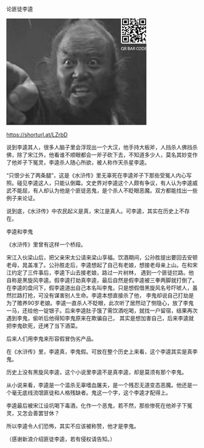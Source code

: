 论匪徒李逵


![论匪徒李逵](https://github.com/ywangnccu/ywang/blob/main/images/KUI_LI.jpg)


https://shorturl.at/LZrbD

说到李逵其人，很多人脑子里会浮现出一个大汉，他手持大板斧，人挡杀人佛挡杀佛，除了宋江外，他看谁不顺眼都会一斧子砍下去，不知道多少人，莫名其妙变作了他斧子下冤灵，李逵杀人随心所欲，被人称作天杀星李逵。

“只恨少长了两条腿”，这是《水浒传》里无辜死在李逵斧子下那些受冤人内心写照。碰见李逵这人，只能认倒霉。文史界对李逵这个人颇有争议，有人认为李逵威武不能屈，有人却认为他是个匪徒恶鬼，是个杀人不眨眼恶魔。双方都能找出一些例子来论证。

说到底，《水浒传》中农民起义是真，宋江是真人。可李逵，其实在历史上不存在。

李逵和李鬼

《水浒传》里曾有这样一个桥段。

宋江入伙梁山后，把父亲宋太公请来梁山享福。饮酒期间，公孙胜提出要回去安顿老母，晁盖准了。公孙胜走后，李逵想起了自己有老娘，想接老母亲上山。在和宋江约定了三件事后，李逵下山去接老娘，路过一片树林，
遇到一个匪徒拦路。他自称是黑旋风李逵。假李逵打劫真李逵，最后自然是假李逵被三拳两脚就打倒了。在李逵的盘问下，假李逵道出自己本名叫李鬼，只是想假借黑旋风名号吓唬人，虽然拦路打抢，可没有谋害别人生命。李逵本想直接杀了他，
李鬼却说自己打劫是为了赡养90岁老娘。李逵一直杀人不眨眼，此次听了居然动了恻隐心，放了李鬼一马，还给他一锭银子。后来李逵肚子饿了需饮酒吃喝，就找一户留宿，结果再次遇到李鬼，偷听后他得知李鬼原来在欺骗自己，
其实是想加害自己，后来李逵就把李鬼砍死，还烤了当下酒菜。

后来人们用李鬼来形容假冒伪劣产品。

在《水浒传》里，李逵真，李鬼假。可放在整个历史上来看，这个李逵其实是真李鬼。

历史上没有黑旋风李逵，这个小说里李逵不是真李逵，却是莫须有那个李鬼。

从小说来看，李逵是一个滥杀无辜嗜血屠夫，是一个残忍无道变态恶魔。他还是一个毫无底线流氓匪徒和人格残缺者。鬼这一个字，这个李逵才配得上。

李逵最后被宋江设坑喝下毒酒，化作一个恶鬼，若不然，那些惨死在他斧子下冤灵，又怎会善罢甘休？

所以李逵令人们恐怖，其实不应该被称赞，他才是李鬼。

（感谢新浪介绍匪徒李逵，若有侵权请告知。）
